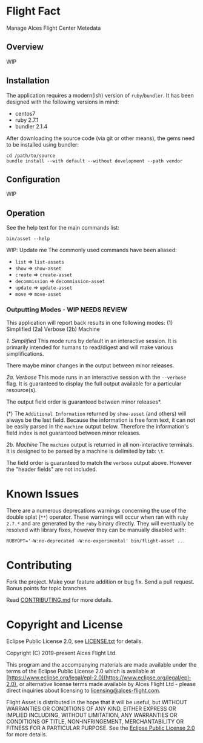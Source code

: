# Flight Fact

Manage Alces Flight Center Metedata

## Overview

WIP

## Installation

The application requires a modern(ish) version of `ruby`/`bundler`. It has been designed with the following versions in mind:
* centos7
* ruby 2.7.1
* bundler 2.1.4

After downloading the source code (via git or other means), the gems need to be installed using bundler:

```
cd /path/to/source
bundle install --with default --without development --path vendor
```

## Configuration

WIP

## Operation

See the help text for the main commands list:

```
bin/asset --help
```

WIP: Update me
The commonly used commands have been aliased:
* `list`          => `list-assets`
* `show`          => `show-asset`
* `create`        => `create-asset`
* `decommission`  => `decommission-asset`
* `update`        => `update-asset`
* `move`          => `move-asset`

### Outputting Modes - WIP NEEDS REVIEW

This application will report back results in one following modes:
(1)  Simplified
(2a) Verbose
(2b) Machine

*1. Simplified*
This mode runs by default in an interactive session. It is primarily intended for humans to read/digest and will make various simplifications.

There maybe minor changes in the output between minor releases.

*2a. Verbose*
This mode runs in an interactive session with the `--verbose` flag. It is guaranteed to display the full output available for a particular resource(s).

The output field order is guaranteed between minor releases\*. 

(\*) The `Additional Information` returned by `show-asset` (and others) will always be the last field. Because the information is free form text, it can not be easily parsed in the `machine` output below. Therefore the information's field index is not guaranteed between minor releases.

*2b. Machine*
The `machine` output is returned in all non-interactive terminals. It is designed to be parsed by a machine is delimited by tab: `\t`.

The field order is guaranteed to match the `verbose` output above. However the "header fields" are not included.

# Known Issues

There are a numerous deprecations warnings concerning the use of the double splat (`**`) operator. These warnings will occur when ran with `ruby 2.7.*` and are generated by the `ruby` binary directly. They will eventually be resolved with library fixes, however they can be manually disabled with:

```
RUBYOPT='-W:no-deprecated -W:no-experimental' bin/flight-asset ...
```

# Contributing

Fork the project. Make your feature addition or bug fix. Send a pull
request. Bonus points for topic branches.

Read [CONTRIBUTING.md](CONTRIBUTING.md) for more details.

# Copyright and License

Eclipse Public License 2.0, see [LICENSE.txt](LICENSE.txt) for details.

Copyright (C) 2019-present Alces Flight Ltd.

This program and the accompanying materials are made available under
the terms of the Eclipse Public License 2.0 which is available at
[https://www.eclipse.org/legal/epl-2.0](https://www.eclipse.org/legal/epl-2.0),
or alternative license terms made available by Alces Flight Ltd -
please direct inquiries about licensing to
[licensing@alces-flight.com](mailto:licensing@alces-flight.com).

Flight Asset is distributed in the hope that it will be
useful, but WITHOUT WARRANTIES OR CONDITIONS OF ANY KIND, EITHER
EXPRESS OR IMPLIED INCLUDING, WITHOUT LIMITATION, ANY WARRANTIES OR
CONDITIONS OF TITLE, NON-INFRINGEMENT, MERCHANTABILITY OR FITNESS FOR
A PARTICULAR PURPOSE. See the [Eclipse Public License 2.0](https://opensource.org/licenses/EPL-2.0) for more
details.
